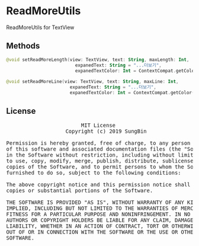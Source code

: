 # ReadMoreUtils
ReadMoreUtils for TextView

## Methods
```Kotlin
@void setReadMoreLength(view: TextView, text: String, maxLength: Int,
                          expanedText: String = "...더보기",
                          expanedTextColor: Int = ContextCompat.getColor(view.context, R.color.colorPrimary)
                          
@void setReadMoreLine(view: TextView, text: String, maxLine: Int,
                        expanedText: String = "...더보기",
                        expanedTextColor: Int = ContextCompat.getColor(view.context, R.color.colorPrimary))
```

## License
<pre>
                        MIT License
                   Copyright (c) 2019 SungBin

Permission is hereby granted, free of charge, to any person obtaining a copy
of this software and associated documentation files (the "Software"), to deal
in the Software without restriction, including without limitation the rights
to use, copy, modify, merge, publish, distribute, sublicense, and/or sell
copies of the Software, and to permit persons to whom the Software is
furnished to do so, subject to the following conditions:

The above copyright notice and this permission notice shall be included in all
copies or substantial portions of the Software.

THE SOFTWARE IS PROVIDED "AS IS", WITHOUT WARRANTY OF ANY KIND, EXPRESS OR
IMPLIED, INCLUDING BUT NOT LIMITED TO THE WARRANTIES OF MERCHANTABILITY,
FITNESS FOR A PARTICULAR PURPOSE AND NONINFRINGEMENT. IN NO EVENT SHALL THE
AUTHORS OR COPYRIGHT HOLDERS BE LIABLE FOR ANY CLAIM, DAMAGES OR OTHER
LIABILITY, WHETHER IN AN ACTION OF CONTRACT, TORT OR OTHERWISE, ARISING FROM,
OUT OF OR IN CONNECTION WITH THE SOFTWARE OR THE USE OR OTHER DEALINGS IN THE
SOFTWARE.
</pre>
